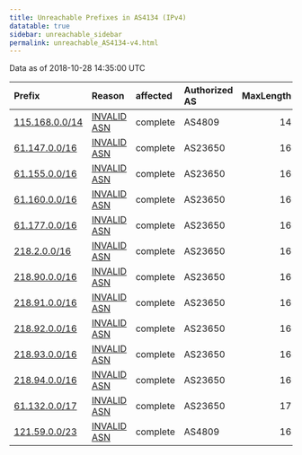 ```yaml
---
title: Unreachable Prefixes in AS4134 (IPv4)
datatable: true
sidebar: unreachable_sidebar
permalink: unreachable_AS4134-v4.html
---
```


Data as of 2018-10-28 14:35:00 UTC


<div class="datatable-begin"></div>

| Prefix                                                 | Reason                                                                                               | affected   | Authorized AS   |   MaxLength | Anchor                                       |   unreachable /24s |
|:-------------------------------------------------------|:-----------------------------------------------------------------------------------------------------|:-----------|:----------------|------------:|:---------------------------------------------|-------------------:|
| [115.168.0.0/14](https://stat.ripe.net/115.168.0.0/14) | [INVALID ASN](https://rpki-validator.ripe.net/announcement-preview?asn=AS4134&prefix=115.168.0.0/14) | complete   | AS4809          |          14 | [APNIC](unreachable_APNIC_RPKI_Root-v4.html) |               1024 |
| [61.147.0.0/16](https://stat.ripe.net/61.147.0.0/16)   | [INVALID ASN](https://rpki-validator.ripe.net/announcement-preview?asn=AS4134&prefix=61.147.0.0/16)  | complete   | AS23650         |          16 | [APNIC](unreachable_APNIC_RPKI_Root-v4.html) |                256 |
| [61.155.0.0/16](https://stat.ripe.net/61.155.0.0/16)   | [INVALID ASN](https://rpki-validator.ripe.net/announcement-preview?asn=AS4134&prefix=61.155.0.0/16)  | complete   | AS23650         |          16 | [APNIC](unreachable_APNIC_RPKI_Root-v4.html) |                256 |
| [61.160.0.0/16](https://stat.ripe.net/61.160.0.0/16)   | [INVALID ASN](https://rpki-validator.ripe.net/announcement-preview?asn=AS4134&prefix=61.160.0.0/16)  | complete   | AS23650         |          16 | [APNIC](unreachable_APNIC_RPKI_Root-v4.html) |                256 |
| [61.177.0.0/16](https://stat.ripe.net/61.177.0.0/16)   | [INVALID ASN](https://rpki-validator.ripe.net/announcement-preview?asn=AS4134&prefix=61.177.0.0/16)  | complete   | AS23650         |          16 | [APNIC](unreachable_APNIC_RPKI_Root-v4.html) |                256 |
| [218.2.0.0/16](https://stat.ripe.net/218.2.0.0/16)     | [INVALID ASN](https://rpki-validator.ripe.net/announcement-preview?asn=AS4134&prefix=218.2.0.0/16)   | complete   | AS23650         |          16 | [APNIC](unreachable_APNIC_RPKI_Root-v4.html) |                256 |
| [218.90.0.0/16](https://stat.ripe.net/218.90.0.0/16)   | [INVALID ASN](https://rpki-validator.ripe.net/announcement-preview?asn=AS4134&prefix=218.90.0.0/16)  | complete   | AS23650         |          16 | [APNIC](unreachable_APNIC_RPKI_Root-v4.html) |                256 |
| [218.91.0.0/16](https://stat.ripe.net/218.91.0.0/16)   | [INVALID ASN](https://rpki-validator.ripe.net/announcement-preview?asn=AS4134&prefix=218.91.0.0/16)  | complete   | AS23650         |          16 | [APNIC](unreachable_APNIC_RPKI_Root-v4.html) |                256 |
| [218.92.0.0/16](https://stat.ripe.net/218.92.0.0/16)   | [INVALID ASN](https://rpki-validator.ripe.net/announcement-preview?asn=AS4134&prefix=218.92.0.0/16)  | complete   | AS23650         |          16 | [APNIC](unreachable_APNIC_RPKI_Root-v4.html) |                256 |
| [218.93.0.0/16](https://stat.ripe.net/218.93.0.0/16)   | [INVALID ASN](https://rpki-validator.ripe.net/announcement-preview?asn=AS4134&prefix=218.93.0.0/16)  | complete   | AS23650         |          16 | [APNIC](unreachable_APNIC_RPKI_Root-v4.html) |                256 |
| [218.94.0.0/16](https://stat.ripe.net/218.94.0.0/16)   | [INVALID ASN](https://rpki-validator.ripe.net/announcement-preview?asn=AS4134&prefix=218.94.0.0/16)  | complete   | AS23650         |          16 | [APNIC](unreachable_APNIC_RPKI_Root-v4.html) |                256 |
| [61.132.0.0/17](https://stat.ripe.net/61.132.0.0/17)   | [INVALID ASN](https://rpki-validator.ripe.net/announcement-preview?asn=AS4134&prefix=61.132.0.0/17)  | complete   | AS23650         |          17 | [APNIC](unreachable_APNIC_RPKI_Root-v4.html) |                128 |
| [121.59.0.0/23](https://stat.ripe.net/121.59.0.0/23)   | [INVALID ASN](https://rpki-validator.ripe.net/announcement-preview?asn=AS4134&prefix=121.59.0.0/23)  | complete   | AS4809          |          16 | [APNIC](unreachable_APNIC_RPKI_Root-v4.html) |                  2 |

<div class="datatable-end"></div>